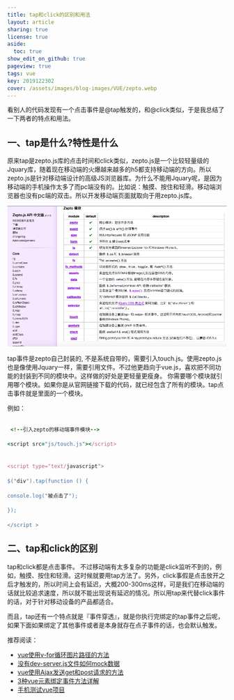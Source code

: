 ```yaml
---
title: tap和click的区别和用法
layout: article
sharing: true
license: true
aside:
  toc: true
show_edit_on_github: true
pageview: true
tags: vue
key: 2019122302
cover: /assets/images/blog-images/VUE/zepto.webp
---
```



看别人的代码发现有一个点击事件是@tap触发的，和@click类似，于是我总结了一下两者的特点和用法。


## 一、tap是什么?特性是什么

原来tap是zepto.js库的点击时间和click类似，zepto.js是一个比较轻量级的Jquary库，随着现在移动端的火爆越来越多的h5都支持移动端的方向。所以zepto.js是针对移动端设计的高级JS浏览器库。为什么不能用Jquary呢，是因为移动端的手机操作太多了而pc端没有的。比如说：触摸、按住和轻滑。移动端浏览器也没有pc端的双击。所以开发移动端页面就取向于用zepto.js库。

 

![img](/assets/images/blog-images/VUE/zepto.webp) 

tap事件是zepto自己封装的, 不是系统自带的，需要引入touch.js。使用zepto.js也是像使用Jquary一样，需要引用文件。不过他更趋向于vue.js，喜欢把不同功能的封装到不同的模块中。这样做的好处是更轻量更瘦身。
你需要哪个模块就引用哪个模块。如果你是从官网链接下载的代码，就已经包含了所有的模块。tap点击事件就是里面的一个模块。

例如：
```ruby

 <!--引入zepto的移动端事件模块-->

<script src="js/touch.js"></script>


<script type="text/javascript">

$("div").tap(function () {

console.log("被点击了");

});

</script >

```

 

 

## 二、tap和click的区别

tap和click都是点击事件。
不过移动端有太多复杂的功能是click监听不到的，例如，触摸、按住和轻滑。这时候就要用tap方法了。另外，click事假是点击放开之后才触发的，所以时间上会有延迟，大概200-300ms这样，可是我们在移动端的话就比较追求速度，所以就不能出现说有延迟的情况。所以用tap来代替click事件的话，对于针对移动设备的产品都适合。

而且，tap还有一个特点就是『事件穿透』，就是你执行完绑定的tap事件之后呢，如果下面如果绑定了其他事件或者是本身就存在点子事件的话，也会默认触发。

 

 推荐阅读：

- [vue使用v-for循环图片路径的方法](https://muitlog.com/2019/12/21/2019122102.html)
- [没有dev-server.js文件如何mock数据](https://muitlog.com/2019/12/19/dev-server-mock.html)
- [vue使用Ajax发送get和post请求的方法](https://muitlog.com/2019/12/17/vueajaxgetpost.html)
- [3种vue元素绑定事件方法详解](https://muitlog.com/2019/12/17/3种vue元素绑定事件.html)
- [手机测试vue项目](https://muitlog.com/2019/12/13/手机测试vue项目.html)

 

 

 